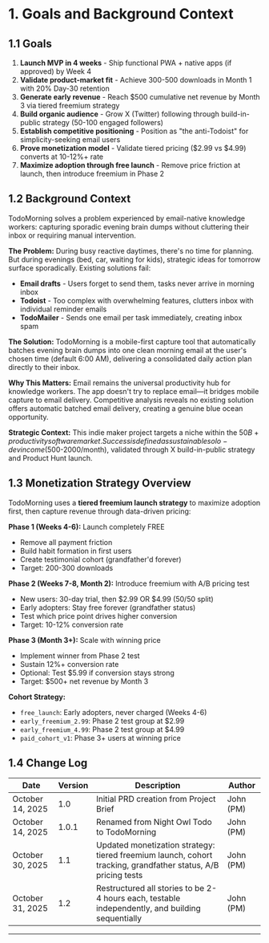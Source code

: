 # 1. Goals and Background Context

## 1.1 Goals

1. **Launch MVP in 4 weeks** - Ship functional PWA + native apps (if approved) by Week 4
2. **Validate product-market fit** - Achieve 300-500 downloads in Month 1 with 20% Day-30 retention
3. **Generate early revenue** - Reach $500 cumulative net revenue by Month 3 via tiered freemium strategy
4. **Build organic audience** - Grow X (Twitter) following through build-in-public strategy (50-100 engaged followers)
5. **Establish competitive positioning** - Position as "the anti-Todoist" for simplicity-seeking email users
6. **Prove monetization model** - Validate tiered pricing ($2.99 vs $4.99) converts at 10-12%+ rate
7. **Maximize adoption through free launch** - Remove price friction at launch, then introduce freemium in Phase 2

## 1.2 Background Context

TodoMorning solves a problem experienced by email-native knowledge workers: capturing sporadic evening brain dumps without cluttering their inbox or requiring manual intervention.

**The Problem:** During busy reactive daytimes, there's no time for planning. But during evenings (bed, car, waiting for kids), strategic ideas for tomorrow surface sporadically. Existing solutions fail:
- **Email drafts** - Users forget to send them, tasks never arrive in morning inbox
- **Todoist** - Too complex with overwhelming features, clutters inbox with individual reminder emails
- **TodoMailer** - Sends one email per task immediately, creating inbox spam

**The Solution:** TodoMorning is a mobile-first capture tool that automatically batches evening brain dumps into one clean morning email at the user's chosen time (default 6:00 AM), delivering a consolidated daily action plan directly to their inbox.

**Why This Matters:** Email remains the universal productivity hub for knowledge workers. The app doesn't try to replace email—it bridges mobile capture to email delivery. Competitive analysis reveals no existing solution offers automatic batched email delivery, creating a genuine blue ocean opportunity.

**Strategic Context:** This indie maker project targets a niche within the $50B+ productivity software market. Success is defined as sustainable solo-dev income ($500-2000/month), validated through X build-in-public strategy and Product Hunt launch.

## 1.3 Monetization Strategy Overview

TodoMorning uses a **tiered freemium launch strategy** to maximize adoption first, then capture revenue through data-driven pricing:

**Phase 1 (Weeks 4-6):** Launch completely FREE
- Remove all payment friction
- Build habit formation in first users
- Create testimonial cohort (grandfather'd forever)
- Target: 200-300 downloads

**Phase 2 (Weeks 7-8, Month 2):** Introduce freemium with A/B pricing test
- New users: 30-day trial, then $2.99 OR $4.99 (50/50 split)
- Early adopters: Stay free forever (grandfather status)
- Test which price point drives higher conversion
- Target: 10-12% conversion rate

**Phase 3 (Month 3+):** Scale with winning price
- Implement winner from Phase 2 test
- Sustain 12%+ conversion rate
- Optional: Test $5.99 if conversion stays strong
- Target: $500+ net revenue by Month 3

**Cohort Strategy:**
- `free_launch`: Early adopters, never charged (Weeks 4-6)
- `early_freemium_2.99`: Phase 2 test group at $2.99
- `early_freemium_4.99`: Phase 2 test group at $4.99
- `paid_cohort_v1`: Phase 3+ users at winning price

## 1.4 Change Log

| Date | Version | Description | Author |
|------|---------|-------------|--------|
| October 14, 2025 | 1.0 | Initial PRD creation from Project Brief | John (PM) |
| October 14, 2025 | 1.0.1 | Renamed from Night Owl Todo to TodoMorning | John (PM) |
| October 30, 2025 | 1.1 | Updated monetization strategy: tiered freemium launch, cohort tracking, grandfather status, A/B pricing tests | John (PM) |
| October 31, 2025 | 1.2 | Restructured all stories to be 2-4 hours each, testable independently, and building sequentially | John (PM) |

---
